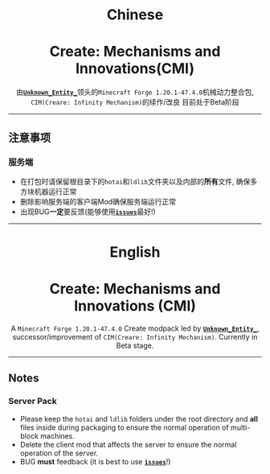 <!--markdownlint-disable MD001 MD033 MD041 MD051-->

<div align="center">

# Chinese

# Create: Mechanisms and Innovations(CMI)
由[**`Unknown_Entity_`**](https://space.bilibili.com/3461572013853145)领头的`Minecraft Forge 1.20.1-47.4.0`机械动力整合包, `CIM(Creare: Infinity Mechanism)`的续作/改良 目前处于Beta阶段

</div>

---

## 注意事项

### 服务端
 - 在打包时请保留根目录下的`hotai`和`ldlib`文件夹以及内部的**所有**文件, 确保多方块机器运行正常
 - 删除影响服务端的客户端Mod确保服务端运行正常
 - 出现BUG**一定**要反馈(能够使用[**`issues`**](https://github.com/VechniMetel/CodeNameCIM2/issues)最好!)

---

<!--markdownlint-disable MD001 MD033 MD041 MD051-->

<div align="center">

# English

# Create: Mechanisms and Innovations (CMI)

A `Minecraft Forge 1.20.1-47.4.0` Create modpack led by [**`Unknown_Entity_`**](https://space.bilibili.com/3461572013853145),
successor/improvement of `CIM(Creare: Infinity Mechanism)`.
Currently in Beta stage.

</div>

---

## Notes

### Server Pack
- Please keep the `hotai` and `ldlib` folders under the root directory and **all** files inside during packaging to ensure the normal operation of multi-block machines.
- Delete the client mod that affects the server to ensure the normal operation of the server.
- BUG **must** feedback (it is best to use [**`issues`**](https://github.com/VechniMetel/CodeNameCIM2/issues)!)